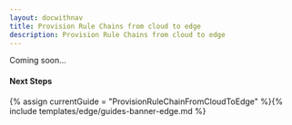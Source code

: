 ```yaml
---
layout: docwithnav
title: Provision Rule Chains from cloud to edge
description: Provision Rule Chains from cloud to edge
---
```


Coming soon…

#### Next Steps

{% assign currentGuide = "ProvisionRuleChainFromCloudToEdge" %}{% include templates/edge/guides-banner-edge.md %}